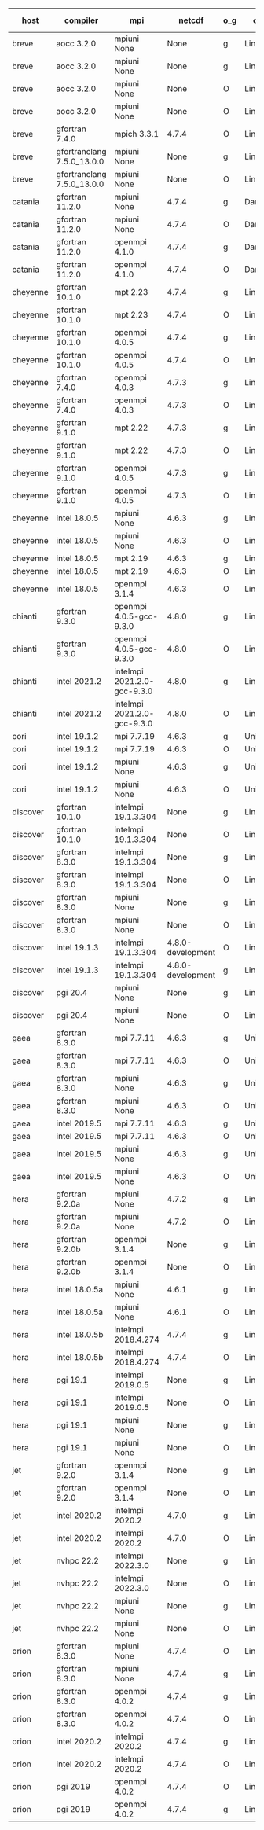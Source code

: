 

| host     | compiler                              | mpi                      | netcdf        | o_g        | os       | build       | u_pass          | u_fail          | s_pass            | s_fail            | e_pass             | e_fail             | nuopc_pass       | nuopc_fail       | artifacts link          |
|----------|---------------------------------------|--------------------------|---------------|------------|----------|-------------|-----------------|-----------------|-------------------|-------------------|--------------------|--------------------|------------------|------------------|-------------------------|
| breve | aocc 3.2.0 | mpiuni None  | None  | g | Linux | PASS | None | None | None | None | None | None | None | None | <a href="https://github.com/esmf-org/esmf-test-artifacts/tree/211daff507557fc697610e3e8773d3281c1c48df/develop/aocc/3.2.0/g/mpiuni/None" target="_blank">211daff</a> | 
| breve | aocc 3.2.0 | mpiuni None  | None  | g | Linux | PASS | None | None | None | None | None | None | None | None | <a href="https://github.com/esmf-org/esmf-test-artifacts/tree/7f496d3496f4f0d47078c1943398bfb5b6fa1c2b/develop/aocc/3.2.0/g/mpiuni/None" target="_blank">7f496d3</a> | 
| breve | aocc 3.2.0 | mpiuni None  | None  | O | Linux | PASS | 12304 | 34 | 6 | 2 | 43 | 0 | None | None | <a href="https://github.com/esmf-org/esmf-test-artifacts/tree/9f779e0aadcd07ab801cd7c860687edd3104c0b0/develop/aocc/3.2.0/O/mpiuni/None" target="_blank">9f779e0</a> | 
| breve | aocc 3.2.0 | mpiuni None  | None  | O | Linux | PASS | 12304 | 34 | 6 | 2 | 43 | 0 | None | None | <a href="https://github.com/esmf-org/esmf-test-artifacts/tree/b9bdd6122b99273a14eeb86b4972fc29b6701eff/develop/aocc/3.2.0/O/mpiuni/None" target="_blank">b9bdd61</a> | 
| breve | gfortran 7.4.0 | mpich 3.3.1  | 4.7.4  | O | Linux | PASS | None | None | None | None | None | None | None | None | <a href="https://github.com/esmf-org/esmf-test-artifacts/tree/090f58637ffed7b02b674fbf6b29a32d0385305f/develop/gfortran/7.4.0/O/mpich/3.3.1" target="_blank">090f586</a> | 
| breve | gfortranclang 7.5.0_13.0.0 | mpiuni None  | None  | g | Linux | PASS | None | None | None | None | None | None | None | None | <a href="https://github.com/esmf-org/esmf-test-artifacts/tree/7f0de9ac718eb5c472bb1430ab1ec48e13f4cb98/develop/gfortranclang/7.5.0_13.0.0/g/mpiuni/None" target="_blank">7f0de9a</a> | 
| breve | gfortranclang 7.5.0_13.0.0 | mpiuni None  | None  | O | Linux | PASS | None | None | None | None | None | None | None | None | <a href="https://github.com/esmf-org/esmf-test-artifacts/tree/22dbd7758d4cdb51798c547f219a0a823d9fe431/develop/gfortranclang/7.5.0_13.0.0/O/mpiuni/None" target="_blank">22dbd77</a> | 
| catania | gfortran 11.2.0 | mpiuni None  | 4.7.4  | g | Darwin | PASS | 12338 | 0 | 8 | 0 | 43 | 0 | None | None | <a href="https://github.com/esmf-org/esmf-test-artifacts/tree/cdc30f14d5e77c01a6000e3a32899ae471f51232/develop/gfortran/11.2.0/g/mpiuni/None" target="_blank">cdc30f1</a> | 
| catania | gfortran 11.2.0 | mpiuni None  | 4.7.4  | O | Darwin | PASS | 12338 | 0 | 8 | 0 | 43 | 0 | None | None | <a href="https://github.com/esmf-org/esmf-test-artifacts/tree/8f9f3ce8d09ecb5386c3e825d927a6c37612bc08/develop/gfortran/11.2.0/O/mpiuni/None" target="_blank">8f9f3ce</a> | 
| catania | gfortran 11.2.0 | openmpi 4.1.0  | 4.7.4  | g | Darwin | PASS | 13908 | 9 | 49 | 0 | 80 | 0 | 52 | 0 | <a href="https://github.com/esmf-org/esmf-test-artifacts/tree/4c03be4ff49f70fa03fa41cdc80b7119bd39af8d/develop/gfortran/11.2.0/g/openmpi/4.1.0" target="_blank">4c03be4</a> | 
| catania | gfortran 11.2.0 | openmpi 4.1.0  | 4.7.4  | O | Darwin | PASS | 13908 | 9 | 49 | 0 | 80 | 0 | 52 | 0 | <a href="https://github.com/esmf-org/esmf-test-artifacts/tree/5d3942177cce3a3833abf3a662a17eb79a1ad605/develop/gfortran/11.2.0/O/openmpi/4.1.0" target="_blank">5d39421</a> | 
| cheyenne | gfortran 10.1.0 | mpt 2.23  | 4.7.4  | g | Linux | PASS | 13917 | 0 | 49 | 0 | 80 | 0 | 52 | 0 | <a href="https://github.com/esmf-org/esmf-test-artifacts/tree/8178f6c8778f6cd31ac5f8a640072cd924f181d1/develop/gfortran/10.1.0/g/mpt/2.23" target="_blank">8178f6c</a> | 
| cheyenne | gfortran 10.1.0 | mpt 2.23  | 4.7.4  | O | Linux | PASS | 13917 | 0 | 49 | 0 | 80 | 0 | 52 | 0 | <a href="https://github.com/esmf-org/esmf-test-artifacts/tree/a06ec36d9ff31cd0434b9271d40888e1e1575834/develop/gfortran/10.1.0/O/mpt/2.23" target="_blank">a06ec36</a> | 
| cheyenne | gfortran 10.1.0 | openmpi 4.0.5  | 4.7.4  | g | Linux | PASS | 13917 | 0 | 49 | 0 | 80 | 0 | 52 | 0 | <a href="https://github.com/esmf-org/esmf-test-artifacts/tree/6756e81c38682270522dbd78e10b255894672a0f/develop/gfortran/10.1.0/g/openmpi/4.0.5" target="_blank">6756e81</a> | 
| cheyenne | gfortran 10.1.0 | openmpi 4.0.5  | 4.7.4  | O | Linux | PASS | 13917 | 0 | 49 | 0 | 80 | 0 | 52 | 0 | <a href="https://github.com/esmf-org/esmf-test-artifacts/tree/03cc175c14e7c847bb5eb9c2b88b9d46185f4a79/develop/gfortran/10.1.0/O/openmpi/4.0.5" target="_blank">03cc175</a> | 
| cheyenne | gfortran 7.4.0 | openmpi 4.0.3  | 4.7.3  | g | Linux | PASS | 13917 | 0 | 49 | 0 | 80 | 0 | 52 | 0 | <a href="https://github.com/esmf-org/esmf-test-artifacts/tree/579f3a112bba4de8e61cd4360c0f3d170eaea0f7/develop/gfortran/7.4.0/g/openmpi/4.0.3" target="_blank">579f3a1</a> | 
| cheyenne | gfortran 7.4.0 | openmpi 4.0.3  | 4.7.3  | O | Linux | PASS | 13917 | 0 | 49 | 0 | 80 | 0 | 52 | 0 | <a href="https://github.com/esmf-org/esmf-test-artifacts/tree/dc00fd03b7bfb0c2da98a4ea49a5319ace7b22d9/develop/gfortran/7.4.0/O/openmpi/4.0.3" target="_blank">dc00fd0</a> | 
| cheyenne | gfortran 9.1.0 | mpt 2.22  | 4.7.3  | g | Linux | PASS | 13917 | 0 | 49 | 0 | 80 | 0 | 52 | 0 | <a href="https://github.com/esmf-org/esmf-test-artifacts/tree/372e13f90d95f6de103cc439a06268932ffb9ec1/develop/gfortran/9.1.0/g/mpt/2.22" target="_blank">372e13f</a> | 
| cheyenne | gfortran 9.1.0 | mpt 2.22  | 4.7.3  | O | Linux | PASS | 13917 | 0 | 49 | 0 | 80 | 0 | 52 | 0 | <a href="https://github.com/esmf-org/esmf-test-artifacts/tree/06dc715ce5385b68806e3aa6960900e37e6cd0f8/develop/gfortran/9.1.0/O/mpt/2.22" target="_blank">06dc715</a> | 
| cheyenne | gfortran 9.1.0 | openmpi 4.0.5  | 4.7.3  | g | Linux | PASS | 13917 | 0 | 49 | 0 | 80 | 0 | 52 | 0 | <a href="https://github.com/esmf-org/esmf-test-artifacts/tree/3e16f5f48a5a6374cb6b8486faa84ed0690d450d/develop/gfortran/9.1.0/g/openmpi/4.0.5" target="_blank">3e16f5f</a> | 
| cheyenne | gfortran 9.1.0 | openmpi 4.0.5  | 4.7.3  | O | Linux | PASS | 13917 | 0 | 49 | 0 | 80 | 0 | 52 | 0 | <a href="https://github.com/esmf-org/esmf-test-artifacts/tree/595c95fd6a8b6ca392ac53b66cb2a2ec02a150f6/develop/gfortran/9.1.0/O/openmpi/4.0.5" target="_blank">595c95f</a> | 
| cheyenne | intel 18.0.5 | mpiuni None  | 4.6.3  | g | Linux | PASS | 12338 | 0 | 8 | 0 | 43 | 0 | None | None | <a href="https://github.com/esmf-org/esmf-test-artifacts/tree/d6808876ad44a8fe81901f0eddafed165b422d3a/develop/intel/18.0.5/g/mpiuni/None" target="_blank">d680887</a> | 
| cheyenne | intel 18.0.5 | mpiuni None  | 4.6.3  | O | Linux | PASS | 12338 | 0 | 8 | 0 | 43 | 0 | None | None | <a href="https://github.com/esmf-org/esmf-test-artifacts/tree/c77e780708f6f16a8a18b6732e24ce9fd3935be3/develop/intel/18.0.5/O/mpiuni/None" target="_blank">c77e780</a> | 
| cheyenne | intel 18.0.5 | mpt 2.19  | 4.6.3  | g | Linux | PASS | None | None | None | None | None | None | None | None | <a href="https://github.com/esmf-org/esmf-test-artifacts/tree/8084fc58feeee714703d8763368551b03478c63b/develop/intel/18.0.5/g/mpt/2.19" target="_blank">8084fc5</a> | 
| cheyenne | intel 18.0.5 | mpt 2.19  | 4.6.3  | O | Linux | PASS | None | None | None | None | None | None | None | None | <a href="https://github.com/esmf-org/esmf-test-artifacts/tree/4b892c8b0774547cfc46bb8c8b78bbbe38d3892b/develop/intel/18.0.5/O/mpt/2.19" target="_blank">4b892c8</a> | 
| cheyenne | intel 18.0.5 | openmpi 3.1.4  | 4.6.3  | O | Linux | PASS | None | None | None | None | None | None | None | None | <a href="https://github.com/esmf-org/esmf-test-artifacts/tree/9e0465a8996214c0381fb1dd0d0adb9038d77fe7/develop/intel/18.0.5/O/openmpi/3.1.4" target="_blank">9e0465a</a> | 
| chianti | gfortran 9.3.0 | openmpi 4.0.5-gcc-9.3.0  | 4.8.0  | g | Linux | PASS | 13917 | 0 | 49 | 0 | 80 | 0 | 52 | 0 | <a href="https://github.com/esmf-org/esmf-test-artifacts/tree/d0caee937389d6031e317713ecd8d8917e1a718c/develop/gfortran/9.3.0/g/openmpi/4.0.5-gcc-9.3.0" target="_blank">d0caee9</a> | 
| chianti | gfortran 9.3.0 | openmpi 4.0.5-gcc-9.3.0  | 4.8.0  | O | Linux | PASS | 13917 | 0 | 49 | 0 | 80 | 0 | 52 | 0 | <a href="https://github.com/esmf-org/esmf-test-artifacts/tree/072596ffbb142a402b90dedf7010a6aeedf0aaef/develop/gfortran/9.3.0/O/openmpi/4.0.5-gcc-9.3.0" target="_blank">072596f</a> | 
| chianti | intel 2021.2 | intelmpi 2021.2.0-gcc-9.3.0  | 4.8.0  | g | Linux | PASS | 13917 | 0 | 49 | 0 | 80 | 0 | 52 | 0 | <a href="https://github.com/esmf-org/esmf-test-artifacts/tree/3b6da010b61f313c98c7813dfdf1094643637a15/develop/intel/2021.2/g/intelmpi/2021.2.0-gcc-9.3.0" target="_blank">3b6da01</a> | 
| chianti | intel 2021.2 | intelmpi 2021.2.0-gcc-9.3.0  | 4.8.0  | O | Linux | PASS | 13917 | 0 | 49 | 0 | 80 | 0 | 52 | 0 | <a href="https://github.com/esmf-org/esmf-test-artifacts/tree/ae3a6f7dd857344bddd6ebdcc53ccfffdfc157a4/develop/intel/2021.2/O/intelmpi/2021.2.0-gcc-9.3.0" target="_blank">ae3a6f7</a> | 
| cori | intel 19.1.2 | mpi 7.7.19  | 4.6.3  | g | Unicos | PASS | 13754 | 163 | 49 | 0 | 80 | 0 | 52 | 0 | <a href="https://github.com/esmf-org/esmf-test-artifacts/tree/5015b295135e949147d7418774b51dfdeb6d79fc/develop/intel/19.1.2/g/mpi/7.7.19" target="_blank">5015b29</a> | 
| cori | intel 19.1.2 | mpi 7.7.19  | 4.6.3  | O | Unicos | PASS | 13917 | 0 | 49 | 0 | 80 | 0 | 52 | 0 | <a href="https://github.com/esmf-org/esmf-test-artifacts/tree/16709f4e51eaf0483c499e453a9bf51ca632550a/develop/intel/19.1.2/O/mpi/7.7.19" target="_blank">16709f4</a> | 
| cori | intel 19.1.2 | mpiuni None  | 4.6.3  | g | Unicos | PASS | 12338 | 0 | 8 | 0 | 43 | 0 | None | None | <a href="https://github.com/esmf-org/esmf-test-artifacts/tree/d7a505d424bc19e0bd99bd5d7b1a41d9afe3266b/develop/intel/19.1.2/g/mpiuni/None" target="_blank">d7a505d</a> | 
| cori | intel 19.1.2 | mpiuni None  | 4.6.3  | O | Unicos | PASS | 12338 | 0 | 8 | 0 | 43 | 0 | None | None | <a href="https://github.com/esmf-org/esmf-test-artifacts/tree/36d7b065c54457ad6f4ebd42ca289e63e61d0152/develop/intel/19.1.2/O/mpiuni/None" target="_blank">36d7b06</a> | 
| discover | gfortran 10.1.0 | intelmpi 19.1.3.304  | None  | g | Linux | PASS | 13902 | 15 | 49 | 0 | 80 | 0 | 52 | 0 | <a href="https://github.com/esmf-org/esmf-test-artifacts/tree/b5ec23704b58056c4a61f5697ed1df9b9fc0949e/develop/gfortran/10.1.0/g/intelmpi/19.1.3.304" target="_blank">b5ec237</a> | 
| discover | gfortran 10.1.0 | intelmpi 19.1.3.304  | None  | O | Linux | PASS | 13902 | 15 | 49 | 0 | 80 | 0 | 52 | 0 | <a href="https://github.com/esmf-org/esmf-test-artifacts/tree/2ccde516248d7ef818f51717a400464509686753/develop/gfortran/10.1.0/O/intelmpi/19.1.3.304" target="_blank">2ccde51</a> | 
| discover | gfortran 8.3.0 | intelmpi 19.1.3.304  | None  | g | Linux | PASS | 13902 | 15 | 49 | 0 | 80 | 0 | 52 | 0 | <a href="https://github.com/esmf-org/esmf-test-artifacts/tree/9b8f1308a3415d696f3d708071fa0ee57ca95a54/develop/gfortran/8.3.0/g/intelmpi/19.1.3.304" target="_blank">9b8f130</a> | 
| discover | gfortran 8.3.0 | intelmpi 19.1.3.304  | None  | O | Linux | PASS | 13902 | 15 | 49 | 0 | 80 | 0 | 52 | 0 | <a href="https://github.com/esmf-org/esmf-test-artifacts/tree/7579cff4235713d87022f0a60c6c428e49f4d1e4/develop/gfortran/8.3.0/O/intelmpi/19.1.3.304" target="_blank">7579cff</a> | 
| discover | gfortran 8.3.0 | mpiuni None  | None  | g | Linux | PASS | 12338 | 0 | 8 | 0 | 43 | 0 | None | None | <a href="https://github.com/esmf-org/esmf-test-artifacts/tree/f039414ab93f4c98cb1735dc98a4510a379d65f4/develop/gfortran/8.3.0/g/mpiuni/None" target="_blank">f039414</a> | 
| discover | gfortran 8.3.0 | mpiuni None  | None  | O | Linux | PASS | 12338 | 0 | 8 | 0 | 43 | 0 | None | None | <a href="https://github.com/esmf-org/esmf-test-artifacts/tree/09b11b0aa01dd4d3730ec82712bf9d45183e132a/develop/gfortran/8.3.0/O/mpiuni/None" target="_blank">09b11b0</a> | 
| discover | intel 19.1.3 | intelmpi 19.1.3.304  | 4.8.0-development  | O | Linux | PASS | 13917 | 0 | 49 | 0 | 80 | 0 | 52 | 0 | <a href="https://github.com/esmf-org/esmf-test-artifacts/tree/0c40eddfae7de12b77dc89e4f889150abee347d2/develop/intel/19.1.3/O/intelmpi/19.1.3.304" target="_blank">0c40edd</a> | 
| discover | intel 19.1.3 | intelmpi 19.1.3.304  | 4.8.0-development  | g | Linux | PASS | 13917 | 0 | 49 | 0 | 80 | 0 | 52 | 0 | <a href="https://github.com/esmf-org/esmf-test-artifacts/tree/7b799e0f21aa8b5422eecaea1b8ee3275c4bc513/develop/intel/19.1.3/g/intelmpi/19.1.3.304" target="_blank">7b799e0</a> | 
| discover | pgi 20.4 | mpiuni None  | None  | g | Linux | PASS | 11713 | 625 | None | None | None | None | None | None | <a href="https://github.com/esmf-org/esmf-test-artifacts/tree/0093b5a37878c2370102b45cc022ee7722e67b20/develop/pgi/20.4/g/mpiuni/None" target="_blank">0093b5a</a> | 
| discover | pgi 20.4 | mpiuni None  | None  | O | Linux | PASS | 11713 | 625 | None | None | None | None | None | None | <a href="https://github.com/esmf-org/esmf-test-artifacts/tree/bb7335b168b9987940de2783921d36988fe4a071/develop/pgi/20.4/O/mpiuni/None" target="_blank">bb7335b</a> | 
| gaea | gfortran 8.3.0 | mpi 7.7.11  | 4.6.3  | g | Unicos | PASS | 13916 | 1 | 49 | 0 | 80 | 0 | 47 | 5 | <a href="https://github.com/esmf-org/esmf-test-artifacts/tree/ba01828270550aa94b06e4c957e6373b0e2b05db/develop/gfortran/8.3.0/g/mpi/7.7.11" target="_blank">ba01828</a> | 
| gaea | gfortran 8.3.0 | mpi 7.7.11  | 4.6.3  | O | Unicos | PASS | 13916 | 1 | 49 | 0 | 80 | 0 | 47 | 5 | <a href="https://github.com/esmf-org/esmf-test-artifacts/tree/d608eabb551a4c963ad489614bc289ad20c2c71a/develop/gfortran/8.3.0/O/mpi/7.7.11" target="_blank">d608eab</a> | 
| gaea | gfortran 8.3.0 | mpiuni None  | 4.6.3  | g | Unicos | PASS | 12338 | 0 | 8 | 0 | 43 | 0 | None | None | <a href="https://github.com/esmf-org/esmf-test-artifacts/tree/2ccc197e46543440bce72df9f8839d92e45a3f17/develop/gfortran/8.3.0/g/mpiuni/None" target="_blank">2ccc197</a> | 
| gaea | gfortran 8.3.0 | mpiuni None  | 4.6.3  | O | Unicos | PASS | 12338 | 0 | 8 | 0 | 43 | 0 | None | None | <a href="https://github.com/esmf-org/esmf-test-artifacts/tree/97ff0d05656a7fcffc00c23d739f1a62d1e4957d/develop/gfortran/8.3.0/O/mpiuni/None" target="_blank">97ff0d0</a> | 
| gaea | intel 2019.5 | mpi 7.7.11  | 4.6.3  | g | Unicos | PASS | 13902 | 15 | 49 | 0 | 80 | 0 | 47 | 5 | <a href="https://github.com/esmf-org/esmf-test-artifacts/tree/494e46b2512af316caddc349ae26f74fbba4baa9/develop/intel/2019.5/g/mpi/7.7.11" target="_blank">494e46b</a> | 
| gaea | intel 2019.5 | mpi 7.7.11  | 4.6.3  | O | Unicos | PASS | 13902 | 15 | 49 | 0 | 80 | 0 | 47 | 5 | <a href="https://github.com/esmf-org/esmf-test-artifacts/tree/e9821c563fa9be8d348f003864e9afa85b0552e5/develop/intel/2019.5/O/mpi/7.7.11" target="_blank">e9821c5</a> | 
| gaea | intel 2019.5 | mpiuni None  | 4.6.3  | g | Unicos | PASS | 12323 | 15 | 8 | 0 | 43 | 0 | None | None | <a href="https://github.com/esmf-org/esmf-test-artifacts/tree/9e1a9520e563aed441910272bdcea5b51802fbf8/develop/intel/2019.5/g/mpiuni/None" target="_blank">9e1a952</a> | 
| gaea | intel 2019.5 | mpiuni None  | 4.6.3  | O | Unicos | PASS | 12323 | 15 | 8 | 0 | 43 | 0 | None | None | <a href="https://github.com/esmf-org/esmf-test-artifacts/tree/18d2404a94d39aaca1bf300f5692450571c52b64/develop/intel/2019.5/O/mpiuni/None" target="_blank">18d2404</a> | 
| hera | gfortran 9.2.0a | mpiuni None  | 4.7.2  | g | Linux | PASS | 12338 | 0 | 8 | 0 | 43 | 0 | None | None | <a href="https://github.com/esmf-org/esmf-test-artifacts/tree/d661891f47501da125f51beaf5e9cbd1fe77d9d8/develop/gfortran/9.2.0a/g/mpiuni/None" target="_blank">d661891</a> | 
| hera | gfortran 9.2.0a | mpiuni None  | 4.7.2  | O | Linux | PASS | 12338 | 0 | 8 | 0 | 43 | 0 | None | None | <a href="https://github.com/esmf-org/esmf-test-artifacts/tree/d58295fff0f40dde4acda637a22070f2ed0b474b/develop/gfortran/9.2.0a/O/mpiuni/None" target="_blank">d58295f</a> | 
| hera | gfortran 9.2.0b | openmpi 3.1.4  | None  | g | Linux | PASS | 13917 | 0 | 49 | 0 | 80 | 0 | 52 | 0 | <a href="https://github.com/esmf-org/esmf-test-artifacts/tree/5131f8064a0d737b1171df0d9d91597f21990af9/develop/gfortran/9.2.0b/g/openmpi/3.1.4" target="_blank">5131f80</a> | 
| hera | gfortran 9.2.0b | openmpi 3.1.4  | None  | O | Linux | PASS | 13917 | 0 | 49 | 0 | 80 | 0 | 52 | 0 | <a href="https://github.com/esmf-org/esmf-test-artifacts/tree/26d0e4ec718a4b4432187eb1bb63dda7f6052eb7/develop/gfortran/9.2.0b/O/openmpi/3.1.4" target="_blank">26d0e4e</a> | 
| hera | intel 18.0.5a | mpiuni None  | 4.6.1  | g | Linux | PASS | 12338 | 0 | 8 | 0 | 43 | 0 | None | None | <a href="https://github.com/esmf-org/esmf-test-artifacts/tree/dd09ee3817945f26d1ce67a3912ad56185931081/develop/intel/18.0.5a/g/mpiuni/None" target="_blank">dd09ee3</a> | 
| hera | intel 18.0.5a | mpiuni None  | 4.6.1  | O | Linux | PASS | 12338 | 0 | 8 | 0 | 43 | 0 | None | None | <a href="https://github.com/esmf-org/esmf-test-artifacts/tree/d0c1ef68a9fe7b256c29aca60b60d6e78c878778/develop/intel/18.0.5a/O/mpiuni/None" target="_blank">d0c1ef6</a> | 
| hera | intel 18.0.5b | intelmpi 2018.4.274  | 4.7.4  | g | Linux | PASS | 13917 | 0 | 49 | 0 | 80 | 0 | 52 | 0 | <a href="https://github.com/esmf-org/esmf-test-artifacts/tree/3645a659831b5f4d423906e13a6ec33dc74e800e/develop/intel/18.0.5b/g/intelmpi/2018.4.274" target="_blank">3645a65</a> | 
| hera | intel 18.0.5b | intelmpi 2018.4.274  | 4.7.4  | O | Linux | PASS | 13917 | 0 | 49 | 0 | 80 | 0 | 52 | 0 | <a href="https://github.com/esmf-org/esmf-test-artifacts/tree/66272b51cda5cff3345b80f07b1b2d4cb14f4f7d/develop/intel/18.0.5b/O/intelmpi/2018.4.274" target="_blank">66272b5</a> | 
| hera | pgi 19.1 | intelmpi 2019.0.5  | None  | g | Linux | PASS | 13040 | 877 | None | None | None | None | None | None | <a href="https://github.com/esmf-org/esmf-test-artifacts/tree/86663c474cc428aabc6aef14208834f51414fe09/develop/pgi/19.1/g/intelmpi/2019.0.5" target="_blank">86663c4</a> | 
| hera | pgi 19.1 | intelmpi 2019.0.5  | None  | O | Linux | PASS | 13088 | 829 | None | None | None | None | None | None | <a href="https://github.com/esmf-org/esmf-test-artifacts/tree/89b1d96355dec14a1969338685b7fe27086bd696/develop/pgi/19.1/O/intelmpi/2019.0.5" target="_blank">89b1d96</a> | 
| hera | pgi 19.1 | mpiuni None  | None  | g | Linux | PASS | 11713 | 625 | 4 | 4 | 40 | 3 | None | None | <a href="https://github.com/esmf-org/esmf-test-artifacts/tree/54c4d871ebeb35de20fb241ae44a75132df24717/develop/pgi/19.1/g/mpiuni/None" target="_blank">54c4d87</a> | 
| hera | pgi 19.1 | mpiuni None  | None  | O | Linux | PASS | 11713 | 625 | 6 | 2 | 40 | 3 | None | None | <a href="https://github.com/esmf-org/esmf-test-artifacts/tree/88673f3a9754c5653b53c11ebf251e6ea1c66651/develop/pgi/19.1/O/mpiuni/None" target="_blank">88673f3</a> | 
| jet | gfortran 9.2.0 | openmpi 3.1.4  | None  | g | Linux | PASS | 13917 | 0 | 49 | 0 | 80 | 0 | 52 | 0 | <a href="https://github.com/esmf-org/esmf-test-artifacts/tree/b37c79aa038f079d583c0cdf25ff772c07f3d028/develop/gfortran/9.2.0/g/openmpi/3.1.4" target="_blank">b37c79a</a> | 
| jet | gfortran 9.2.0 | openmpi 3.1.4  | None  | O | Linux | PASS | 13917 | 0 | 49 | 0 | 80 | 0 | 52 | 0 | <a href="https://github.com/esmf-org/esmf-test-artifacts/tree/b830b8478a0a8f6a442748ea8b4bfe21d18550ce/develop/gfortran/9.2.0/O/openmpi/3.1.4" target="_blank">b830b84</a> | 
| jet | intel 2020.2 | intelmpi 2020.2  | 4.7.0  | g | Linux | PASS | None | None | None | None | None | None | None | None | <a href="https://github.com/esmf-org/esmf-test-artifacts/tree/32f53be1f40cb669c494ca4a8d3c3488d12b7122/develop/intel/2020.2/g/intelmpi/2020.2" target="_blank">32f53be</a> | 
| jet | intel 2020.2 | intelmpi 2020.2  | 4.7.0  | O | Linux | PASS | 13917 | 0 | 49 | 0 | 80 | 0 | 52 | 0 | <a href="https://github.com/esmf-org/esmf-test-artifacts/tree/58e89a0b3ded62a2df7468a8ebc9d13fd9bff518/develop/intel/2020.2/O/intelmpi/2020.2" target="_blank">58e89a0</a> | 
| jet | nvhpc 22.2 | intelmpi 2022.3.0  | None  | g | Linux | FAIL | None | None | None | None | None | None | None | None | <a href="https://github.com/esmf-org/esmf-test-artifacts/tree/790b1963100b6f699fe785c955839233c6371003/develop/nvhpc/22.2/g/intelmpi/2022.3.0" target="_blank">790b196</a> | 
| jet | nvhpc 22.2 | intelmpi 2022.3.0  | None  | O | Linux | FAIL | None | None | None | None | None | None | None | None | <a href="https://github.com/esmf-org/esmf-test-artifacts/tree/23ad3cce2edea099a33191158d556364fe50058b/develop/nvhpc/22.2/O/intelmpi/2022.3.0" target="_blank">23ad3cc</a> | 
| jet | nvhpc 22.2 | mpiuni None  | None  | g | Linux | PASS | 11713 | 625 | 4 | 4 | 40 | 3 | None | None | <a href="https://github.com/esmf-org/esmf-test-artifacts/tree/667ac47c30809b9b5a077d39fbfb022bcec6236c/develop/nvhpc/22.2/g/mpiuni/None" target="_blank">667ac47</a> | 
| jet | nvhpc 22.2 | mpiuni None  | None  | O | Linux | PASS | 12336 | 2 | 8 | 0 | 43 | 0 | None | None | <a href="https://github.com/esmf-org/esmf-test-artifacts/tree/530e16cd81ca86eb61e30e09d9455568ec7d8d12/develop/nvhpc/22.2/O/mpiuni/None" target="_blank">530e16c</a> | 
| orion | gfortran 8.3.0 | mpiuni None  | 4.7.4  | O | Linux | PASS | 12338 | 0 | 8 | 0 | 43 | 0 | None | None | <a href="https://github.com/esmf-org/esmf-test-artifacts/tree/ea04aee6783365208e0e9f9559735e21647e9264/develop/gfortran/8.3.0/O/mpiuni/None" target="_blank">ea04aee</a> | 
| orion | gfortran 8.3.0 | mpiuni None  | 4.7.4  | g | Linux | PASS | 12338 | 0 | 8 | 0 | 43 | 0 | None | None | <a href="https://github.com/esmf-org/esmf-test-artifacts/tree/a217fe3e82be9219ae9e7b7d6447700c34f11cff/develop/gfortran/8.3.0/g/mpiuni/None" target="_blank">a217fe3</a> | 
| orion | gfortran 8.3.0 | openmpi 4.0.2  | 4.7.4  | g | Linux | PASS | 13917 | 0 | 49 | 0 | 80 | 0 | 52 | 0 | <a href="https://github.com/esmf-org/esmf-test-artifacts/tree/c44f60e3aa46d22bc6c563ee60d6dd043a1b1f32/develop/gfortran/8.3.0/g/openmpi/4.0.2" target="_blank">c44f60e</a> | 
| orion | gfortran 8.3.0 | openmpi 4.0.2  | 4.7.4  | O | Linux | PASS | 13917 | 0 | 49 | 0 | 80 | 0 | 52 | 0 | <a href="https://github.com/esmf-org/esmf-test-artifacts/tree/8b562ae0de91371034752fc1db0eee8722d01c71/develop/gfortran/8.3.0/O/openmpi/4.0.2" target="_blank">8b562ae</a> | 
| orion | intel 2020.2 | intelmpi 2020.2  | 4.7.4  | g | Linux | PASS | 13917 | 0 | 49 | 0 | 80 | 0 | 52 | 0 | <a href="https://github.com/esmf-org/esmf-test-artifacts/tree/8cca6cd2d9f5718fe4cf3be2f58e5908f0469443/develop/intel/2020.2/g/intelmpi/2020.2" target="_blank">8cca6cd</a> | 
| orion | intel 2020.2 | intelmpi 2020.2  | 4.7.4  | O | Linux | PASS | 13917 | 0 | 49 | 0 | 80 | 0 | 52 | 0 | <a href="https://github.com/esmf-org/esmf-test-artifacts/tree/738028fae2436c4a279bdeb142a842f32ac8ad0b/develop/intel/2020.2/O/intelmpi/2020.2" target="_blank">738028f</a> | 
| orion | pgi 2019 | openmpi 4.0.2  | 4.7.4  | O | Linux | PASS | 13070 | 847 | 37 | 12 | 68 | 12 | 10 | 42 | <a href="https://github.com/esmf-org/esmf-test-artifacts/tree/593257b6c2e94107d46b76a11dd440954a9596f1/develop/pgi/2019/O/openmpi/4.0.2" target="_blank">593257b</a> | 
| orion | pgi 2019 | openmpi 4.0.2  | 4.7.4  | g | Linux | PASS | 13022 | 895 | 35 | 14 | 66 | 14 | 10 | 42 | <a href="https://github.com/esmf-org/esmf-test-artifacts/tree/10b7a3942ec8f8b79067bea3e93e9bd3f3b4dc15/develop/pgi/2019/g/openmpi/4.0.2" target="_blank">10b7a39</a> | 

